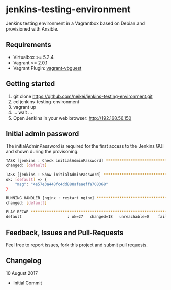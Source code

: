 # jenkins-testing-environment

Jenkins testing environment in a Vagrantbox based on Debian and provisioned with Ansible.

## Requirements

- Virtualbox >= 5.2.4
- Vagrant >= 2.0.1
- Vagrant Plugin: [vagrant-vbguest](https://github.com/dotless-de/vagrant-vbguest)

## Getting started

1. git clone https://github.com/neikei/jenkins-testing-environment.git
2. cd jenkins-testing-environment
3. vagrant up
4. ... wait ...
5. Open Jenkins in your web browser: http://192.168.56.150

## Initial admin password

The initialAdminPassword  is required for the first access to the Jenkins GUI and shown during the provisoning.

```bash
TASK [jenkins : Check initialAdminPassword] ************************************
changed: [default]

TASK [jenkins : Show initialAdminPassword] *************************************
ok: [default] => {
    "msg": "4e57e3a448fc4dd888afeaeffa708368"
}

RUNNING HANDLER [nginx : restart nginx] ****************************************
changed: [default]

PLAY RECAP *********************************************************************
default                    : ok=27   changed=18   unreachable=0    failed=0
```

## Feedback, Issues and Pull-Requests

Feel free to report issues, fork this project and submit pull requests.

## Changelog

10 August 2017

- Initial Commit
